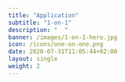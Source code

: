 ```yaml
---
title: "Application"
subtitle: "1-on-1"
description: "  "
banner: /images/1-on-1-hero.jpg
icon: /icons/one-on-one.png
date: 2020-07-31T11:05:44+02:00
layout: single
weight: 2
---
```

